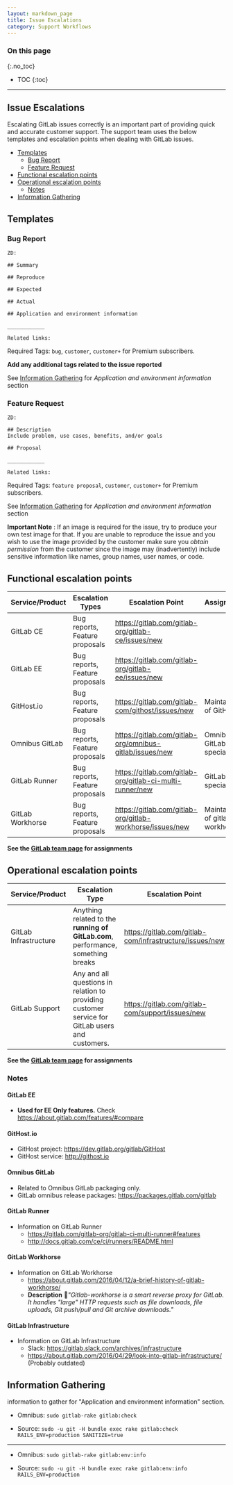 ```yaml
---
layout: markdown_page
title: Issue Escalations
category: Support Workflows
---
```


### On this page
{:.no_toc}

- TOC
{:toc}

----

## Issue Escalations

Escalating GitLab issues correctly is an important part of providing quick and accurate customer support. The support team uses the below templates and escalation points when dealing with GitLab issues. 

+ [Templates](#Templates)
  + [Bug Report](#Bug-Report)
  + [Feature Request](#Feature-Request)
+ [Functional escalation points](#Functional-escalation-points)
+ [Operational escalation points](#Operational-escalation-points)
   + [Notes](#Notes)
+ [Information Gathering](#Information-Gathering)

## Templates


### Bug Report

```
ZD: 

## Summary

## Reproduce

## Expected

## Actual

## Application and environment information

____________

Related links:  

```

Required Tags: `bug`, `customer`, `customer+` for Premium subscribers.


**Add any additional tags related to the issue reported**

See [Information Gathering](#Information-Gathering) for *Application and environment information* section

### Feature Request


```
ZD:

## Description
Include problem, use cases, benefits, and/or goals

## Proposal

____________

Related links: 
```

Required Tags: `feature proposal`, `customer`, `customer+` for Premium subscribers.

See [Information Gathering](#Information-Gathering) for *Application and environment information* section


**Important Note** : If an image is required for the issue, try to produce your own test image for that. If you are unable to reproduce the issue and you wish to use the image provided by the customer make sure you _obtain permission_ from the customer since the image may (inadvertently) include sensitive information like names, group names, user names, or code.

## Functional escalation points



| Service/Product  | Escalation Types                 | Escalation Point                                        | Assignment      |
|------------------|--------------------------------|-----------------------------------------------------------|------------------
| GitLab CE        | Bug reports, Feature proposals | https://gitlab.com/gitlab-org/gitlab-ce/issues/new        |   
| GitLab EE        | Bug reports, Feature proposals | https://gitlab.com/gitlab-org/gitlab-ee/issues/new        |
| GitHost.io       | Bug reports, Feature proposals | https://gitlab.com/gitlab-com/githost/issues/new          | Maintainer of GitHost.io
| Omnibus GitLab   | Bug reports, Feature proposals | https://gitlab.com/gitlab-org/omnibus-gitlab/issues/new   | Omnibus GitLab specialist
| GitLab Runner    | Bug reports, Feature proposals | https://gitlab.com/gitlab-org/gitlab-ci-multi-runner/new  | GitLab CI specialist
| GitLab Workhorse | Bug reports, Feature proposals | https://gitlab.com/gitlab-org/gitlab-workhorse/issues/new | Maintainer of gitlab-workhorse


**See the [GitLab team page](https://about.gitlab.com/team/) for assignments**


## Operational escalation points


| Service/Product       | Escalation Type                                                                                  | Escalation Point                                         |  Assignment      |
|-----------------------|-------------------------------------------------------------------------------------------------|---------------------------------------------------------|----------------------- |
| GitLab Infrastructure | Anything related to the **running of GitLab.com**, performance, something breaks                | https://gitlab.com/gitlab-com/infrastructure/issues/new | Support Team Lead/Senior Service Engineer
| GitLab Support        | Any and all questions in relation to providing customer service for GitLab users and customers. | https://gitlab.com/gitlab-com/support/issues/new        | Production Lead/Senior Production Engineer

**See the [GitLab team page](https://about.gitlab.com/team/) for assignments**

### Notes

#### GitLab EE

+ **Used for EE Only features.** Check https://about.gitlab.com/features/#compare


#### GitHost.io

+ GitHost project: https://dev.gitlab.org/gitlab/GitHost
+ GitHost service: <http://githost.io> 


#### Omnibus GitLab

+ Related to Omnibus GitLab packaging only. 
+ GitLab omnibus release packages: https://packages.gitlab.com/gitlab



#### GitLab Runner


+ Information on GitLab Runner
    + https://gitlab.com/gitlab-org/gitlab-ci-multi-runner#features
    +  http://docs.gitlab.com/ce/ci/runners/README.html


#### GitLab Workhorse

+ Information on GitLab Workhorse
    + https://about.gitlab.com/2016/04/12/a-brief-history-of-gitlab-workhorse/
    +  **Description** *"Gitlab-workhorse is a smart reverse proxy for GitLab. It handles "large" HTTP requests such as file downloads, file uploads, Git push/pull and Git archive downloads."*


#### GitLab Infrastructure 

+ Information on GitLab Infrastructure 
    + Slack: https://gitlab.slack.com/archives/infrastructure
    + https://about.gitlab.com/2016/04/29/look-into-gitlab-infrastructure/ (Probably outdated) 

## Information Gathering

information to gather for "Application and environment information" section.


+ Omnibus: `sudo gitlab-rake gitlab:check`

+ Source: `sudo -u git -H bundle exec rake gitlab:check RAILS_ENV=production SANITIZE=true`

________________________

+ Omnibus: `sudo gitlab-rake gitlab:env:info`

+ Source: `sudo -u git -H bundle exec rake gitlab:env:info RAILS_ENV=production`
